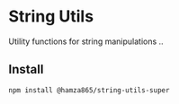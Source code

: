 # String Utils

Utility functions for string manipulations ..

## Install
```bash
npm install @hamza865/string-utils-super
